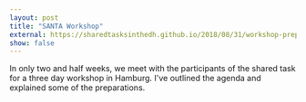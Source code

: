 ```yaml
---
layout: post
title: "SANTA Workshop"
external: https://sharedtasksinthedh.github.io/2018/08/31/workshop-preparations/
show: false
---
```


In only two and half weeks, we meet with the participants of the shared task for a three day workshop in Hamburg. I've outlined the agenda and explained some of the preparations.